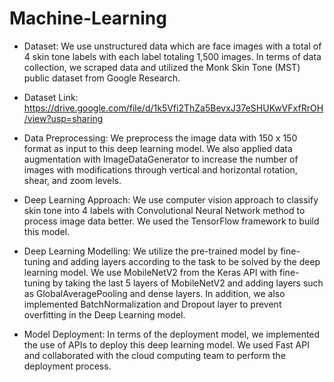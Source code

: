 # Machine-Learning

- Dataset:
We use unstructured data which are face images with a total of 4 skin tone labels with each label totaling 1,500 images. In terms of data collection, we scraped data and utilized the Monk Skin Tone (MST) public dataset from Google Research. 

- Dataset Link:
https://drive.google.com/file/d/1k5Vfi2ThZa5BevxJ37eSHUKwVFxfRrOH/view?usp=sharing

- Data Preprocessing:
We preprocess the image data with 150 x 150 format as input to this deep learning model. We also applied data augmentation with ImageDataGenerator to increase the number of images with modifications through vertical and horizontal rotation, shear, and zoom levels.

- Deep Learning Approach:
We use computer vision approach to classify skin tone into 4 labels with Convolutional Neural Network method to process image data better. We used the TensorFlow framework to build this model.

- Deep Learning Modelling:
We utilize the pre-trained model by fine-tuning and adding layers according to the task to be solved by the deep learning model. We use MobileNetV2 from the Keras API with fine-tuning by taking the last 5 layers of MobileNetV2 and adding layers such as GlobalAveragePooling and dense layers. In addition, we also implemented BatchNormalization and Dropout layer to prevent overfitting in the Deep Learning model.

- Model Deployment:
In terms of the deployment model, we implemented the use of APIs to deploy this deep learning model. We used Fast API and collaborated with the cloud computing team to perform the deployment process. 

